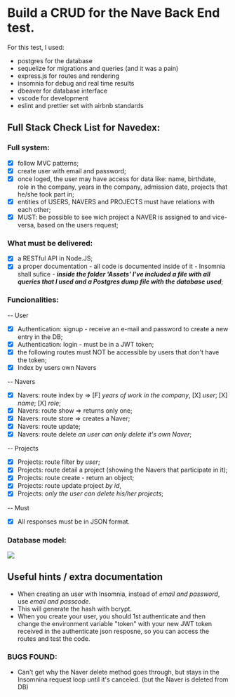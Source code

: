 # Build a CRUD for the Nave Back End test.

For this test, I used:
* postgres for the database
* sequelize for migrations and queries (and it was a pain)
* express.js for routes and rendering
* insomnia for debug and real time results
* dbeaver for database interface
* vscode for development
* eslint and prettier set with airbnb standards

## Full Stack Check List for Navedex:

### Full system:
* [X] follow MVC patterns;
* [X] create user with email and password;
* [X] once loged, the user may have access for data like: name, birthdate, role in the company, years in the company, admission date, projects that he/she took part in;
* [X] entities of USERS, NAVERS and PROJECTS must have relations with each other;
* [X] MUST: be possible to see wich project a NAVER is assigned to and vice-versa, based on the users request;

### What must be delivered:
* [X] a RESTful API in Node.JS;
* [X] a proper documentation - all code is documented inside of it - Insomnia shall sufice - ***inside the folder 'Assets' I've included a file with all queries that I used and a Postgres dump file with the database used***;

### Funcionalities:
-- User
* [X] Authentication: signup - receive an e-mail and password to create a new entry in the DB;
* [X] Authentication: login - must be in a JWT token;
* [X] the following routes must NOT be accessible by users that don't have the token;
* [X] Index by users own Navers

-- Navers
* [X] Navers: route index by => 
    [F] *years of work in the company*, 
    [X] *user*;
    [X] *name*; 
    [X] *role*;
* [X] Navers: route show => returns only one;
* [X] Navers: route store => creates a Naver;
* [X] Navers: route update;
* [X] Navers: route delete *an user can only delete it's own Naver*;

-- Projects
* [X] Projects: route filter by *user*;
* [X] Projects: route detail a project (showing the Navers that participate in it);
* [X] Projects: route create - return an object;
* [X] Projects: route update project *by id*,
* [X] Projects: *only the user can delete his/her projects*;

-- Must
* [X] All responses must be in JSON format.

### Database model:
![](https://app.lucidchart.com/publicSegments/view/00a9616b-92ab-40f6-9858-ee027c8edfb4/image.png)

## Useful hints / extra documentation
 * When creating an user with Insomnia, instead of *email and password*, use *email and passcode*.
 * This will generate the hash with bcrypt.
 * When you create your user, you should 1st authenticate and then change the environment variable "token" with your new JWT token received in the authenticate json resposne, so you can access the routes and test the code.

### BUGS FOUND:
 * Can't get why the Naver delete method goes through, but stays in the Insomnina request loop until it's canceled. (but the Naver is deleted from DB)